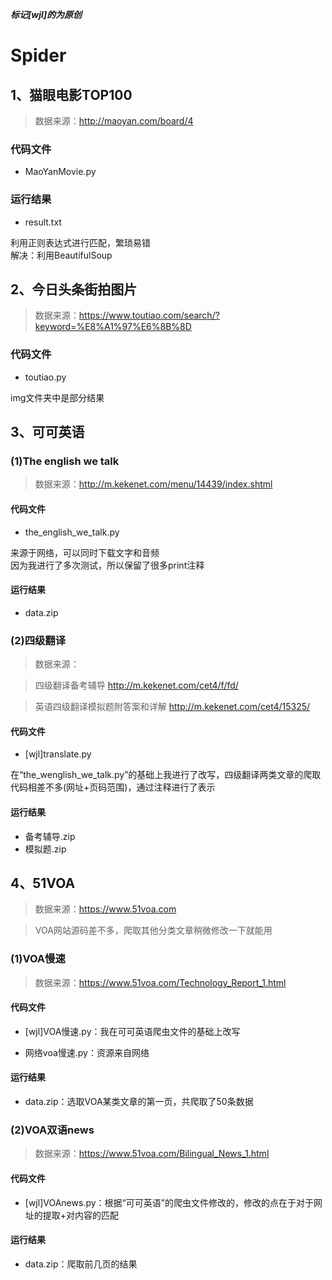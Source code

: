 ***标记[wjl]的为原创***

# Spider

## 1、猫眼电影TOP100

> 数据来源：http://maoyan.com/board/4

### 代码文件

* MaoYanMovie.py

### 运行结果

* result.txt


利用正则表达式进行匹配，繁琐易错  
解决：利用BeautifulSoup


## 2、今日头条街拍图片

> 数据来源：https://www.toutiao.com/search/?keyword=%E8%A1%97%E6%8B%8D  


### 代码文件

* toutiao.py

img文件夹中是部分结果


## 3、可可英语  

### (1)The english we talk

> 数据来源：http://m.kekenet.com/menu/14439/index.shtml   

#### 代码文件  

* the_english_we_talk.py  

来源于网络，可以同时下载文字和音频  
因为我进行了多次测试，所以保留了很多print注释  

#### 运行结果   

* data.zip  


### (2)四级翻译

> 数据来源：  

> 四级翻译备考辅导 http://m.kekenet.com/cet4/f/fd/  

> 英语四级翻译模拟题附答案和详解 http://m.kekenet.com/cet4/15325/  

#### 代码文件  

* [wjl]translate.py  

在“the_wenglish_we_talk.py”的基础上我进行了改写，四级翻译两类文章的爬取代码相差不多(网址+页码范围)，通过注释进行了表示

#### 运行结果   

* 备考辅导.zip  
* 模拟题.zip  

 
## 4、51VOA  

> 数据来源：https://www.51voa.com  

> VOA网站源码差不多，爬取其他分类文章稍微修改一下就能用

### (1)VOA慢速  

> 数据来源：https://www.51voa.com/Technology_Report_1.html  

#### 代码文件

* [wjl]VOA慢速.py：我在可可英语爬虫文件的基础上改写  

* 网络voa慢速.py：资源来自网络  

#### 运行结果  
* data.zip：选取VOA某类文章的第一页，共爬取了50条数据

### (2)VOA双语news  
> 数据来源：https://www.51voa.com/Bilingual_News_1.html  

#### 代码文件  
* [wjl]VOAnews.py：根据“可可英语”的爬虫文件修改的，修改的点在于对于网址的提取+对内容的匹配

#### 运行结果   

* data.zip：爬取前几页的结果
